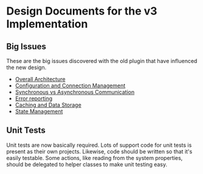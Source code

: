 # Design Documents for the v3 Implementation

## Big Issues

These are the big issues discovered with the old plugin
that have influenced the new design.

* [Overall Architecture](architecture.md)
* [Configuration and Connection Management](connection.md)
* [Synchronous vs Asynchronous Communication](threading.md)
* [Error reporting](errors.md)
* [Caching and Data Storage](cache.md)
* [State Management](state.md)


## Unit Tests

Unit tests are now basically required.  Lots of support code for
unit tests is present as their own projects.  Likewise, code should
be written so that it's easily testable.  Some actions, like reading
from the system properties, should be delegated to helper classes
to make unit testing easy.
